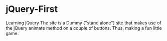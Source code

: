 # jQuery-First
Learning jQuery
 The site is a Dummy ("stand alone") site that makes use of the jQuery animate method on a couple of buttons. Thus, making a fun little game.
